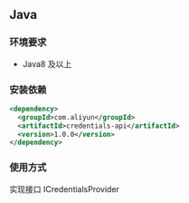 ## Java

### 环境要求
- Java8 及以上

### 安装依赖
```xml
<dependency>
  <groupId>com.aliyun</groupId>
  <artifactId>credentials-api</artifactId>
  <version>1.0.0</version>
</dependency>
```
### 使用方式

实现接口 ICredentialsProvider